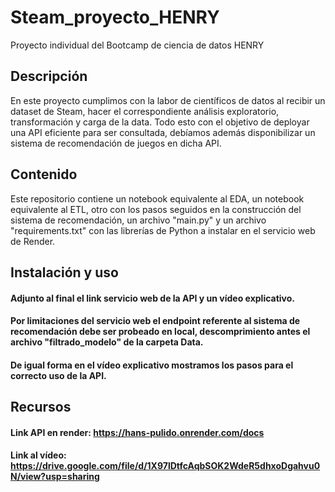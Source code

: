 # Steam_proyecto_HENRY
Proyecto individual del Bootcamp de ciencia de datos HENRY
## Descripción
En este proyecto cumplimos con la labor de científicos de datos al recibir un dataset de Steam, hacer el correspondiente análisis exploratorio, transformación y carga de la data. Todo esto con el objetivo de deployar una API eficiente para ser consultada, debíamos además disponibilizar un sistema de recomendación de juegos en dicha API.
## Contenido
Este repositorio contiene un notebook equivalente al EDA, un notebook equivalente al ETL, otro con los pasos seguidos en la construcción del sistema de recomendación, un archivo "main.py" y un archivo "requirements.txt" con las librerías de Python a instalar en el servicio web de Render.
## Instalación y uso
#### Adjunto al final el link servicio web de la API y un vídeo explicativo.
#### Por limitaciones del servicio web el endpoint referente al sistema de recomendación debe ser probeado en local, descomprimiento antes el archivo "filtrado_modelo" de la carpeta Data.
#### De igual forma en el vídeo explicativo mostramos los pasos para el correcto uso de la API.
## Recursos
#### Link API en render: https://hans-pulido.onrender.com/docs
#### Link al vídeo: https://drive.google.com/file/d/1X97lDtfcAqbSOK2WdeR5dhxoDgahvu0N/view?usp=sharing
